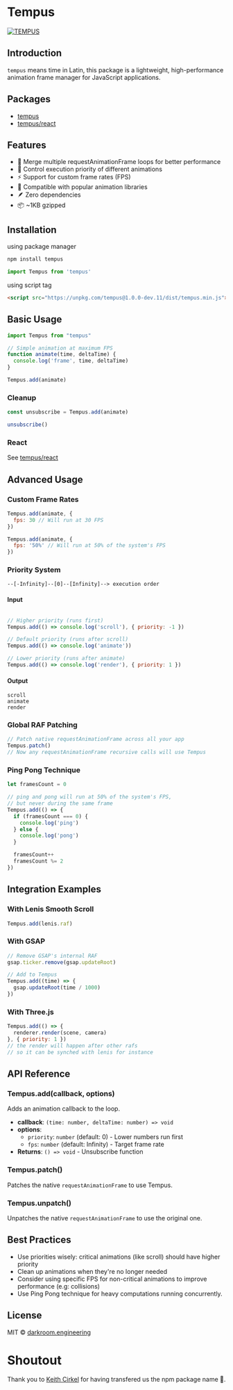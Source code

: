 # Tempus

[![TEMPUS](https://assets.darkroom.engineering/tempus/banner.gif)](https://github.com/darkroomengineering/tempus)

## Introduction

`tempus` means time in Latin, this package is a lightweight, high-performance animation frame manager for JavaScript applications.

## Packages

- [tempus](./README.md)
- [tempus/react](./packages/react/README.md)

## Features

- 🚀 Merge multiple requestAnimationFrame loops for better performance
- 🎯 Control execution priority of different animations
- ⚡ Support for custom frame rates (FPS)
- 🔄 Compatible with popular animation libraries
- 🪶 Zero dependencies
- 📦 ~1KB gzipped

## Installation

using package manager

```bash
npm install tempus
```

```js
import Tempus from 'tempus'
```

using script tag

```html
<script src="https://unpkg.com/tempus@1.0.0-dev.11/dist/tempus.min.js"></script> 
```

## Basic Usage

```javascript
import Tempus from "tempus"

// Simple animation at maximum FPS
function animate(time, deltaTime) {
  console.log('frame', time, deltaTime)
}

Tempus.add(animate)
```

### Cleanup
```javascript
const unsubscribe = Tempus.add(animate)

unsubscribe()
```

### React

See [tempus/react](./packages/react/README.md)

## Advanced Usage

### Custom Frame Rates

```javascript
Tempus.add(animate, { 
  fps: 30 // Will run at 30 FPS
})

Tempus.add(animate, { 
  fps: '50%' // Will run at 50% of the system's FPS
})
```

### Priority System

`--[-Infinity]--[0]--[Infinity]--> execution order`


#### Input
```javascript

// Higher priority (runs first)
Tempus.add(() => console.log('scroll'), { priority: -1 })

// Default priority (runs after scroll)
Tempus.add(() => console.log('animate'))

// Lower priority (runs after animate)
Tempus.add(() => console.log('render'), { priority: 1 })
```
#### Output

```
scroll
animate
render
```	

### Global RAF Patching

```javascript
// Patch native requestAnimationFrame across all your app
Tempus.patch()
// Now any requestAnimationFrame recursive calls will use Tempus
```

### Ping Pong Technique

```javascript
let framesCount = 0

// ping and pong will run at 50% of the system's FPS,
// but never during the same frame
Tempus.add(() => {
  if (framesCount === 0) {
    console.log('ping')
  } else {
    console.log('pong')
  }

  framesCount++
  framesCount %= 2
})
```

## Integration Examples

### With Lenis Smooth Scroll
```javascript
Tempus.add(lenis.raf)
```

### With GSAP
```javascript
// Remove GSAP's internal RAF
gsap.ticker.remove(gsap.updateRoot)

// Add to Tempus
Tempus.add((time) => {
  gsap.updateRoot(time / 1000)
})
```

### With Three.js
```javascript
Tempus.add(() => {
  renderer.render(scene, camera)
}, { priority: 1 })
// the render will happen after other rafs
// so it can be synched with lenis for instance
```

## API Reference

### Tempus.add(callback, options)

Adds an animation callback to the loop.

- **callback**: `(time: number, deltaTime: number) => void`
- **options**:
  - `priority`: `number` (default: 0) - Lower numbers run first
  - `fps`: `number` (default: Infinity) - Target frame rate
- **Returns**: `() => void` - Unsubscribe function

### Tempus.patch()

Patches the native `requestAnimationFrame` to use Tempus.

### Tempus.unpatch()

Unpatches the native `requestAnimationFrame` to use the original one.

## Best Practices

- Use priorities wisely: critical animations (like scroll) should have higher priority
- Clean up animations when they're no longer needed
- Consider using specific FPS for non-critical animations to improve performance (e.g: collisions)
- Use Ping Pong technique for heavy computations running concurrently.

## License

MIT © [darkroom.engineering](https://github.com/darkroomengineering)

# Shoutout

Thank you to [Keith Cirkel](https://github.com/keithamus) for having transfered us the npm package name 🙏.